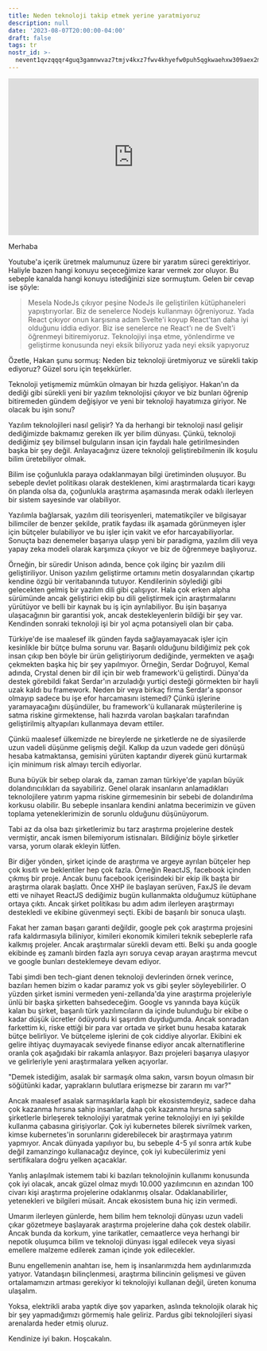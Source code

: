 ```yaml
---
title: Neden teknoloji takip etmek yerine yaratmiyoruz
description: null
date: '2023-08-07T20:00:00-04:00'
draft: false
tags: tr
nostr_id: >-
  nevent1qvzqqqr4guq3gamnwvaz7tmjv4kxz7fwv4khyefw0puh5qgkwaehxw309aex2mrp0yhxummnw3ezucnpdejqz9rhwden5te0wfjkccte9ejxzmt4wvhxjmcprpmhxue69uhhyetvv9ujuumwdae8gtnnda3kjctvqyxhwumn8ghj7mn0wvhxcmmvqyt8wumn8ghj7un9d3shjtnswf5k6ctv9ehx2aqppamhxue69uhkummnw3ezumt0d5q3vamnwvaz7tmjv4kxz7fwdehhxtnnda3kjctvqyd8wumn8ghj7ctjw35kxmr9wvhxcctev4erxtnwv4mhxqg7waehxw309akkcuewv94kgetwd9azuetyw5h8gu30dehhxarjqqstv4wvudzkp8c2m9av3mafgwp62yy8canux07e8hlpkeq55y4swec4chl3u
---
```



<iframe style="width:100%" height="315" src="https://www.youtube.com/embed/KJWq1e_7RJ4" title="YouTube video player" frameborder="0" allow="accelerometer; autoplay; clipboard-write; encrypted-media; gyroscope; picture-in-picture; web-share" allowfullscreen></iframe>

<!--more-->
Merhaba

Youtube'a içerik üretmek malumunuz üzere bir yaratım süreci gerektiriyor. Haliyle bazen hangi konuyu seçeceğimize karar vermek zor oluyor. Bu sebeple kanalda hangi konuyu istediğinizi size sormuştum. Gelen bir cevap ise şöyle:

> Mesela NodeJs çıkıyor peşine NodeJs ile geliştirilen kütüphaneleri yapıştırıyorlar. Biz de senelerce Nodejs kullanmayı öğreniyoruz. Yada React çıkıyor onun karşısına adam Svelte'i koyup React'tan daha iyi olduğunu iddia ediyor. Biz ise senelerce ne React'ı ne de Svelt'i öğrenmeyi bitiremiyoruz. Teknolojiyi inşa etme, yönlendirme ve geliştirme konusunda neyi eksik biliyoruz yada neyi eksik yapıyoruz

Özetle, Hakan şunu sormuş: Neden biz teknoloji üretmiyoruz ve sürekli takip ediyoruz? Güzel soru için teşekkürler. 

Teknoloji yetişmemiz mümkün olmayan bir hızda gelişiyor. Hakan'ın da dediği gibi sürekli yeni bir yazılım teknolojisi çıkıyor ve biz bunları öğrenip bitiremeden gündem değişiyor ve yeni bir teknoloji hayatımıza giriyor. Ne olacak bu işin sonu? 

Yazılım teknolojileri nasıl gelişir? Ya da herhangi bir teknoloji nasıl gelişir dediğimizde bakmamız gereken ilk yer bilim dünyası. Çünkü, teknoloji dediğimiz şey bilimsel bulguların insan için faydalı hale getirilmesinden başka bir şey değil. Anlayacağınız üzere teknoloji geliştirebilmenin ilk koşulu bilim üretebiliyor olmak. 

Bilim ise çoğunlukla paraya odaklanmayan bilgi üretiminden oluşuyor. Bu sebeple devlet politikası olarak desteklenen, kimi araştırmalarda ticari kaygı ön planda olsa da, çoğunlukla araştırma aşamasında merak odaklı ilerleyen bir sistem sayesinde var olabiliyor. 

Yazılımla bağlarsak, yazılım dili teorisyenleri, matematikçiler ve bilgisayar bilimciler de benzer şekilde, pratik faydası ilk aşamada görünmeyen işler için bütçeler bulabiliyor ve bu işler için vakit ve efor harcayabiliyorlar. Sonuçta bazı denemeler başarıya ulaşıp yeni bir paradigma, yazılım dili veya yapay zeka modeli olarak karşımıza çıkıyor ve biz de öğrenmeye başlıyoruz. 

Örneğin, bir süredir Unison adında, bence çok ilginç bir yazılım dili geliştiriliyor. Unison yazılım geliştirme ortamını metin dosyalarından çıkartıp kendine özgü bir veritabanında tutuyor. Kendilerinin söylediği gibi gelecekten gelmiş bir yazılım dili gibi çalışıyor. Hala çok erken alpha sürümünde ancak geliştirici ekip bu dili geliştirmek için araştırmalarını yürütüyor ve belli bir kaynak bu iş için ayrılabiliyor.  Bu işin başarıya ulaşacağının bir garantisi yok, ancak destekleyenlerin bildiği bir şey var. Kendinden sonraki teknoloji işi bir yol açma potansiyeli olan bir çaba. 

Türkiye'de ise maalesef ilk günden fayda sağlayamayacak işler için kesinlikle bir bütçe bulma sorunu var. Başarılı olduğunu bildiğimiz pek çok insan çıkıp ben böyle bir ürün geliştiriyorum dediğinde, yermekten ve aşağı çekmekten başka hiç bir şey yapılmıyor. Örneğin, Serdar Doğruyol, Kemal adında, Crystal denen bir dil için bir web framework'ü geliştirdi. Dünya'da destek görebildi fakat Serdar'ın arzuladığı yurtiçi desteği görmekten bir hayli uzak kaldı bu framework. Neden bir veya birkaç firma Serdar'a sponsor olmayıp sadece bu işe efor harcamasını istemedi? Çünkü işlerine yaramayacağını düşündüler, bu framework'ü kullanarak müşterilerine iş satma riskine girmektense, hali hazırda varolan başkaları tarafından geliştirilmiş altyapıları kullanmaya devam ettiler. 

Çünkü maalesef ülkemizde ne bireylerde ne şirketlerde ne de siyasilerde uzun vadeli düşünme gelişmiş değil. Kalkıp da uzun vadede geri dönüşü hesaba katmaktansa, gemisini yürüten kaptandır diyerek günü kurtarmak için minimum risk almayı tercih ediyorlar. 

Buna büyük bir sebep olarak da, zaman zaman türkiye'de yapılan büyük dolandırıcılıkları da sayabiliriz. Genel olarak insanların anlamadıkları teknolojilere yatırım yapma riskine girmemesinin bir sebebi de dolandırılma korkusu olabilir. Bu sebeple insanlara kendini anlatma becerimizin ve güven toplama yeteneklerimizin de sorunlu olduğunu düşünüyorum.

Tabi az da olsa bazı şirketlerimiz bu tarz araştırma projelerine destek vermiştir, ancak ismen bilemiyorum istisnaları. Bildiğiniz böyle şirketler varsa, yorum olarak ekleyin lütfen. 

Bir diğer yönden, şirket içinde de araştırma ve argeye ayrılan bütçeler hep çok kısıtlı ve beklentiler hep çok fazla. Örneğin ReactJS, facebook içinden çıkmış bir proje. Ancak bunu facebook içerisindeki bir ekip ilk başta bir araştırma olarak başlattı. Önce XHP ile başlayan serüven, FaxJS ile devam etti ve nihayet ReactJS dediğimiz bugün kullanmakta olduğumuz kütüphane ortaya çıktı. Ancak şirket politikası bu adım adım ilerleyen araştırmayı destekledi ve ekibine güvenmeyi seçti. Ekibi de başarılı bir sonuca ulaştı. 

Fakat her zaman başarı garanti değildir, google pek çok araştırma projesini rafa kaldırmasıyla biliniyor, kimileri ekonomik kimileri teknik sebeplerle rafa kalkmış projeler. Ancak araştırmalar sürekli devam etti. Belki şu anda google ekibinde eş zamanlı birden fazla ayrı soruya cevap arayan araştırma mevcut ve google bunları desteklemeye devam ediyor. 

Tabi şimdi ben tech-giant denen teknoloji devlerinden örnek verince, bazıları hemen bizim o kadar paramız yok vs gibi şeyler söyleyebilirler. O yüzden şirket ismini vermeden yeni-zellanda'da yine araştırma projeleriyle ünlü bir başka şirketten bahsedeceğim. Google vs yanında baya küçük kalan bu şirket, başarılı türk yazılımcıların da içinde bulunduğu bir ekibe o kadar düşük ücretler ödüyordu ki şaşırdım duyduğumda. Ancak sonradan farkettim ki, riske ettiği bir para var ortada ve şirket bunu hesaba katarak bütçe belirliyor. Ve bütçeleme işlerini de çok ciddiye alıyorlar. Ekibini ek gelire ihtiyaç duymayacak seviyede finanse ediyor ancak alternatiflerine oranla çok aşağıdaki bir rakamla anlaşıyor. Bazı projeleri başarıya ulaşıyor ve gelirleriyle yeni araştırmalara yelken açıyorlar. 

"Demek istediğim, asalak bir sarmaşık olma sakın, varsın boyun olmasın bir söğütünki kadar,  yaprakların bulutlara erişmezse bir zararın mı var?" 

Ancak maalesef asalak sarmaşıklarla kaplı bir ekosistemdeyiz, sadece daha çok kazanma hırsına sahip insanlar, daha çok kazanma hırsına sahip şirketlerle birleşerek teknolojiyi yaratmak yerine teknolojiyi en iyi şekilde kullanma çabasına girişiyorlar. Çok iyi kubernetes bilerek sivrilmek varken, kimse kubernetes'in sorunlarını giderebilecek bir araştırmaya yatırım yapmıyor. Ancak dünyada yapılıyor bu, bu sebeple 4-5 yıl sonra artık kube değil zamanzingo kullanacağız deyince, çok iyi kubecülerimiz yeni sertifikalara doğru yelken açacaklar. 

Yanlış anlaşılmak istemem tabi ki bazıları teknolojinin kullanımı konusunda çok iyi olacak, ancak güzel olmaz mıydı 10.000 yazılımcının en azından 100 civarı kişi araştırma projelerine odaklanmış olsalar. Odaklanabilirler, yetenekleri ve bilgileri müsait. Ancak ekosistem buna hiç izin vermedi.

Umarım ilerleyen günlerde, hem bilim hem teknoloji dünyası uzun vadeli çıkar gözetmeye başlayarak araştırma projelerine daha çok destek olabilir. Ancak bunda da korkum, yine tarikatler, cemaatlerce veya herhangi bir nepotik oluşumca bilim ve teknoloji dünyası işgal edilecek veya siyasi emellere malzeme edilerek zaman içinde yok edilecekler. 

Bunu engellemenin anahtarı ise, hem iş insanlarımızda hem aydınlarımızda yatıyor. Vatandaşın bilinçlenmesi, araştırma bilincinin gelişmesi ve güven ortalamamızın artması gerekiyor ki teknolojiyi kullanan değil, üreten konuma ulaşalım. 

Yoksa, elektrikli araba yaptık diye şov yaparken, aslında teknolojik olarak hiç bir şey yapmadığımızı görmemiş hale geliriz. Pardus gibi teknolojileri siyasi arenalarda heder etmiş oluruz. 

Kendinize iyi bakın. Hoşcakalın.

